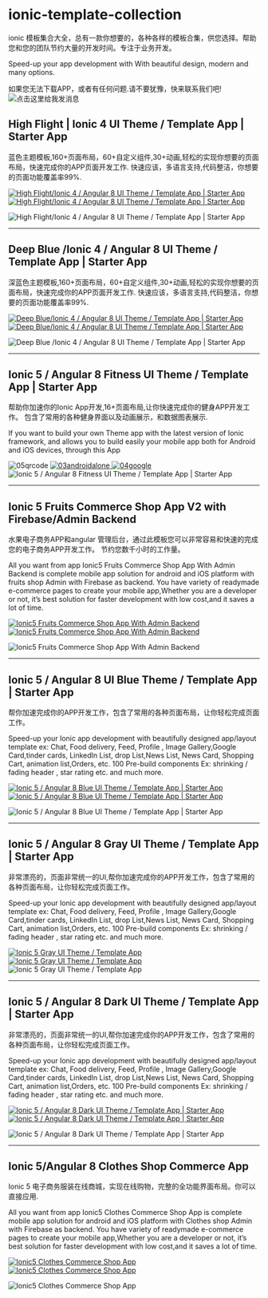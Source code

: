 # ionic-template-collection
ionic 模板集合大全，总有一款你想要的，各种各样的模板合集，供您选择。帮助您和您的团队节约大量的开发时间。专注于业务开发。
<p>Speed-up your app development with With beautiful design, modern and many options.</p>

如果您无法下载APP，或者有任何问题.请不要犹豫，快来联系我们吧!
<img style="CURSOR: pointer" border="0" src="http://wpa.qq.com/pa?p=1:570925777:1" alt="点击这里给我发消息">


## High Flight | Ionic 4 UI Theme / Template App | Starter App
蓝色主题模板,160+页面布局，60+自定义组件,30+动画,轻松的实现你想要的页面布局，快速完成你的APP页面开发工作.
快速应该，多语言支持,代码整洁，你想要的页面功能覆盖率99%.

<p>
    <a href="http://bit.ly/2sLLMeI" target="_blank">
        <img src="https://i.ibb.co/tBZ9p2t/high-flight-qrcodeandroid.jpg"
             alt="High Flight/Ionic 4 / Angular 8 UI Theme / Template App | Starter App" border="0">
    </a>
    <a href="http://bit.ly/3aowTQt"
       target="_blank">
        <img src="https://i.ibb.co/bBB51HW/high-flight-qrcodegoogle.jpg"
             alt="High Flight/Ionic 4 / Angular 8 UI Theme / Template App | Starter App" border="0">
    </a>
</p>
<img src="https://i.ibb.co/q04g1F4/high-main.gif"
     alt="High Flight/Ionic 4 / Angular 8 UI Theme / Template App | Starter App" border="0">


----------------------------------------------------------------------------------------------------

## Deep Blue /Ionic 4 / Angular 8 UI Theme / Template App | Starter App
深蓝色主题模板,160+页面布局，60+自定义组件,30+动画,轻松的实现你想要的页面布局，快速完成你的APP页面开发工作.
快速应该，多语言支持,代码整洁，你想要的页面功能覆盖率99%.
<p>
    <a href="http://bit.ly/2v6ubil" target="_blank">
        <img src="https://i.ibb.co/GP3BPQ0/deepblue-qrcodeandroid.jpg"
             alt="Deep Blue/Ionic 4 / Angular 8 UI Theme / Template App | Starter App" border="0">
    </a>
    <a href="http://bit.ly/2GaFRTm"
       target="_blank">
        <img src="https://i.ibb.co/5WJjXMh/deepblue-qrcodegoogle.jpg"
             alt="Deep Blue/Ionic 4 / Angular 8 UI Theme / Template App | Starter App" border="0">
    </a>
</p>

<img src="https://i.ibb.co/NxYd3QD/deep-demo.gif"
     alt="Deep Blue /Ionic 4 / Angular 8 UI Theme / Template App | Starter App" border="0">

----------------------------------------------------------------------------------------------------
## Ionic 5 / Angular 8 Fitness UI Theme / Template App | Starter App
帮助你加速你的Ionic App开发,16+页面布局,让你快速完成你的健身APP开发工作。
包含了常用的各种健身界面以及动画展示，和数据图表展示.
<p>If you want to build your own Theme app with the latest version of Ionic framework, and allows you to build easily
    your mobile app both for Android and iOS devices, through this App</p>

<img src="https://i.ibb.co/cb8tyZS/05qrcode.jpg" alt="05qrcode" border="0">
<a href="http://bit.ly/35OGI7r" target="_blank">
    <img src="https://i.ibb.co/6tCxHJK/03androidalone.jpg" alt="03androidalone" border="0">
</a>
<a href="https://play.google.com/store/apps/details?id=io.ionic.com.start_easyfit_myApp990004" target="_blank">
    <img src="https://i.ibb.co/R6kbJms/04google.jpg" alt="04google" border="0">
</a>
<img alt="Ionic 5 / Angular 8 Fitness UI Theme / Template App | Starter App"
     src="https://i.ibb.co/Pmpb4WV/previewdemo.gif"/>

----------------------------------------------------------------------------------------------------
## Ionic 5 Fruits Commerce Shop App V2 with Firebase/Admin Backend
水果电子商务APP和angular 管理后台，通过此模板您可以非常容易和快速的完成您的电子商务APP开发工作。
节约您数千小时的工作量。
<p>All you want from app Ionic5 Fruits Commerce Shop App With Admin Backend is complete mobile app solution for
    android and iOS
    platform
    with fruits shop Admin with Firebase as backend. You have variety of readymade e-commerce pages to create
    your
    mobile app,Whether you are a developer or not, it’s best solution for faster development with low cost,and
    it saves a lot of time.</p>

<p>
    <a href="http://bit.ly/2tNE2ZI" target="_blank">
        <img src="https://i.ibb.co/JKsZCnH/qrcodeandroid.jpg" alt="Ionic5 Fruits Commerce Shop App With Admin Backend "
             border="0">
    </a>
    <a href="http://bit.ly/35J9fuj" target="_blank">
        <img src="https://i.ibb.co/Kmh8q7F/qrcodegoogle.jpg" alt="Ionic5 Fruits Commerce Shop App With Admin Backend "
             border="0">
    </a>
</p>
<img src="https://i.ibb.co/Ss4PwsB/previewdemo.gif" alt="Ionic5 Fruits Commerce Shop App With Admin Backend "
     border="0">

----------------------------------------------------------------------------------------------------
## Ionic 5 / Angular 8 UI Blue Theme / Template App | Starter App
<p>帮你加速完成你的APP开发工作，包含了常用的各种页面布局，让你轻松完成页面工作。</p>
<p>Speed-up your Ionic app development with beautifully designed app/layout template ex: Chat, Food delivery, Feed,
    Profile , Image Gallery,Google Card,tinder cards, LinkedIn List, drop List,News List, News Card, Shopping Cart,
    animation list,Orders, etc. 100 Pre-build components Ex: shrinking / fading header , star rating etc. and much
    more.</p>
<p>
    <a href="http://bit.ly/2MxB9mt" target="_blank">
        <img src="https://i.ibb.co/6Bfh4Jd/03android.jpg"
             alt="Ionic 5 / Angular 8 Blue UI Theme / Template App | Starter App" border="0">
    </a>
    <a href="https://play.google.com/store/apps/details?id=io.ionic.com.start_template_blue_myApp990004"
       target="_blank">
        <img src="https://i.ibb.co/qdC6HNd/qrcodegoogle.jpg"
             alt="Ionic 5 / Angular 8 Blue UI Theme / Template App | Starter App" border="0">
    </a>
</p>
<img src="https://i.ibb.co/Gs4PtZd/previewdemo.gif" alt="Ionic 5 / Angular 8 Blue UI Theme / Template App | Starter App"
     border="0">

----------------------------------------------------------------------------------------------------
## Ionic 5 / Angular 8 Gray UI Theme / Template App | Starter App
<p>非常漂亮的，页面非常统一的UI,帮你加速完成你的APP开发工作，包含了常用的各种页面布局，让你轻松完成页面工作。</p>
<p>Speed-up your Ionic app development with beautifully designed app/layout template ex: Chat, Food delivery, Feed,
    Profile , Image Gallery,Google Card,tinder cards, LinkedIn List, drop List,News List, News Card, Shopping Cart,
    animation list,Orders, etc. 100 Pre-build components Ex: shrinking / fading header , star rating etc. and much
    more.</p>
<a href="http://bit.ly/2EJGMJK" target="_blank">
    <img src="https://i.ibb.co/8Pm0FHP/qrcodeandroid.jpg"
         alt="Ionic 5 Gray UI Theme / Template App" border="0">
</a>
<a href="https://play.google.com/store/apps/details?id=io.ionic.com.start_template_gray_myApp990003"
   target="_blank">
    <img src="https://i.ibb.co/c1dCDtK/qrcodegoogle.jpg"
         alt="Ionic 5 Gray UI Theme / Template App" border="0">
</a>
<img src="https://i.ibb.co/RYzNxh5/previewdemo.gif" alt="Ionic 5 Gray UI Theme / Template App" border="0">

----------------------------------------------------------------------------------------------------
## Ionic 5 / Angular 8 Dark UI Theme / Template App | Starter App
<p>非常漂亮的，页面非常统一的UI,帮你加速完成你的APP开发工作，包含了常用的各种页面布局，让你轻松完成页面工作。</p>
<p>Speed-up your Ionic app development with beautifully designed app/layout template ex: Chat, Food delivery, Feed,
    Profile , Image Gallery,Google Card,tinder cards, LinkedIn List, drop List,News List, News Card, Shopping Cart,
    animation list,Orders, etc. 100 Pre-build components Ex: shrinking / fading header , star rating etc. and much
    more.</p>
<p>
    <a href="http://bit.ly/2MmE2q6" target="_blank">
        <img src="https://i.ibb.co/0fTSXp7/qrcodeandroid.jpg"
             alt="Ionic 5 / Angular 8 Dark UI Theme / Template App | Starter App" border="0">
    </a>
    <a href="https://play.google.com/store/apps/details?id=ionic.com.start_dark_myApp990009"
       target="_blank">
        <img src="https://i.ibb.co/X234PT0/qrcodegoogle.jpg"
             alt="Ionic 5 / Angular 8 Dark UI Theme / Template App | Starter App" border="0">
    </a>
</p>
<img alt="Ionic 5 / Angular 8 Dark UI Theme / Template App | Starter App"
     src="https://i.ibb.co/5TsvSrX/previewdemo.gif"/>

----------------------------------------------------------------------------------------------------
## Ionic 5/Angular 8 Clothes Shop Commerce App
<p>Ionic 5 电子商务服装在线商城，实现在线购物，完整的全功能界面布局。你可以直接应用.</p>
<p>All you want from app Ionic5 Clothes Commerce Shop App is complete mobile app solution for android and iOS platform
    with Clothes shop Admin with Firebase as backend. You have variety of readymade e-commerce pages to create your
    mobile app,Whether you are a developer or not, it’s best solution for faster development with low cost,and it saves
    a lot of time.</p>
<p>
    <a href="http://bit.ly/39HlNpa" target="_blank">
        <img src="https://i.ibb.co/mH8xNNR/qrcodeandroid.jpg" alt="Ionic5 Clothes Commerce Shop App" border="0">
    </a>
    <a href="http://bit.ly/2sEdcTN" target="_blank">
        <img src="https://i.ibb.co/H7qw3sj/qrcodegoogle.jpg" alt="Ionic5 Clothes Commerce Shop App" border="0">
    </a>
</p>
<img src="https://i.ibb.co/cQSXxGc/1previewdemo.gif" alt="Ionic5 Clothes Commerce Shop App" border="0">
